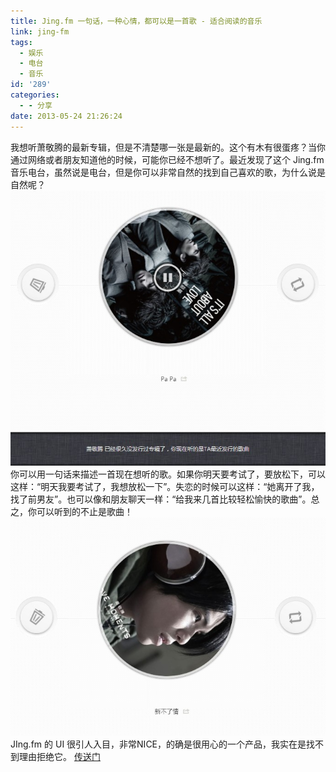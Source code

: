 ```yaml
---
title: Jing.fm 一句话，一种心情，都可以是一首歌 - 适合阅读的音乐
link: jing-fm
tags:
  - 娱乐
  - 电台
  - 音乐
id: '289'
categories:
  - - 分享
date: 2013-05-24 21:26:24
---
```


我想听萧敬腾的最新专辑，但是不清楚哪一张是最新的。这个有木有很蛋疼？当你通过网络或者朋友知道他的时候，可能你已经不想听了。最近发现了这个 Jing.fm 音乐电台，虽然说是电台，但是你可以非常自然的找到自己喜欢的歌，为什么说是自然呢？ [![萧敬腾最新专辑](../images/uploads/2013/05/jing22.jpg)](../images/uploads/2013/05/jing22.jpg) 你可以用一句话来描述一首现在想听的歌。如果你明天要考试了，要放松下，可以这样：“明天我要考试了，我想放松一下”。失恋的时候可以这样：“她离开了我，找了前男友”。也可以像和朋友聊天一样：“给我来几首比较轻松愉快的歌曲”。总之，你可以听到的不止是歌曲！ [![萧敬腾-新不了情](../images/uploads/2013/05/jing3.jpg)](../images/uploads/2013/05/jing3.jpg) JIng.fm 的 UI 很引人入目，非常NICE，的确是很用心的一个产品，我实在是找不到理由拒绝它。 [传送门](http://jing.fm)